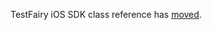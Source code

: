 
TestFairy iOS SDK class reference has [moved](https://docs.testfairy.com/reference/ios/Classes/TestFairy.html).
